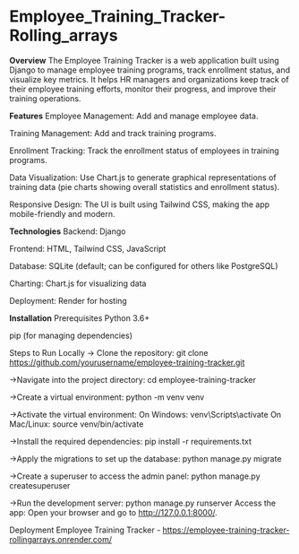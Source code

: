 # Employee_Training_Tracker-Rolling_arrays

**Overview**
The Employee Training Tracker is a web application built using Django to manage employee training programs, track enrollment status, and visualize key metrics. It helps HR managers and organizations keep track of their employee training efforts, monitor their progress, and improve their training operations.

**Features**
Employee Management: Add and manage employee data.

Training Management: Add and track training programs.

Enrollment Tracking: Track the enrollment status of employees in training programs.

Data Visualization: Use Chart.js to generate graphical representations of training data (pie charts showing overall statistics and enrollment status).

Responsive Design: The UI is built using Tailwind CSS, making the app mobile-friendly and modern.

**Technologies**
Backend: Django

Frontend: HTML, Tailwind CSS, JavaScript

Database: SQLite (default; can be configured for others like PostgreSQL)

Charting: Chart.js for visualizing data

Deployment: Render for hosting

**Installation**
Prerequisites
Python 3.6+

pip (for managing dependencies)

Steps to Run Locally
-> Clone the repository:
git clone https://github.com/yourusername/employee-training-tracker.git

->Navigate into the project directory:
cd employee-training-tracker

->Create a virtual environment:
python -m venv venv

->Activate the virtual environment:
On Windows:
venv\Scripts\activate
On Mac/Linux:
source venv/bin/activate

->Install the required dependencies:
pip install -r requirements.txt

->Apply the migrations to set up the database:
python manage.py migrate

->Create a superuser to access the admin panel:
python manage.py createsuperuser

->Run the development server:
python manage.py runserver
Access the app: Open your browser and go to http://127.0.0.1:8000/.

Deployment
Employee Training Tracker - https://employee-training-tracker-rollingarrays.onrender.com/
